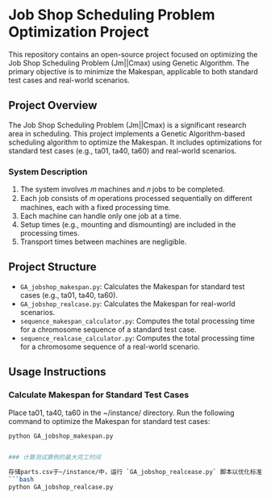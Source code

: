 # Job Shop Scheduling Problem Optimization Project

This repository contains an open-source project focused on optimizing the Job Shop Scheduling Problem (Jm||Cmax) using Genetic Algorithm. The primary objective is to minimize the Makespan, applicable to both standard test cases and real-world scenarios.

## Project Overview

The Job Shop Scheduling Problem (Jm||Cmax) is a significant research area in scheduling. This project implements a Genetic Algorithm-based scheduling algorithm to optimize the Makespan. It includes optimizations for standard test cases (e.g., ta01, ta40, ta60) and real-world scenarios.

### System Description

1. The system involves 𝑚 machines and 𝑛 jobs to be completed.
2. Each job consists of 𝑚 operations processed sequentially on different machines, each with a fixed processing time.
3. Each machine can handle only one job at a time.
4. Setup times (e.g., mounting and dismounting) are included in the processing times.
5. Transport times between machines are negligible.

## Project Structure

- `GA_jobshop_makespan.py`: Calculates the Makespan for standard test cases (e.g., ta01, ta40, ta60).
- `GA_jobshop_realcase.py`: Calculates the Makespan for real-world scenarios.
- `sequence_makespan_calculator.py`: Computes the total processing time for a chromosome sequence of a standard test case.
- `sequence_realcase_calculator.py`: Computes the total processing time for a chromosome sequence of a real-world scenario.

## Usage Instructions

### Calculate Makespan for Standard Test Cases

Place ta01, ta40, ta60 in the ~/instance/ directory. Run the following command to optimize the Makespan for standard test cases:

```bash
python GA_jobshop_makespan.py


### 计算测试算例的最大完工时间

存储parts.csv于~/instance/中，运行 `GA_jobshop_realcease.py` 脚本以优化标准测试算例的最大完工时间。
```bash
python GA_jobshop_realcase.py
```
